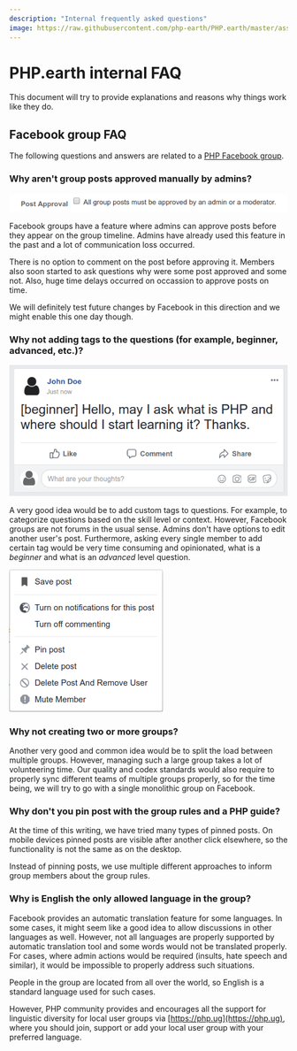 ```yaml
---
description: "Internal frequently asked questions"
image: https://raw.githubusercontent.com/php-earth/PHP.earth/master/assets/meta/elephpant.png
---
```


# PHP.earth internal FAQ

This document will try to provide explanations and reasons why things work like
they do.

## Facebook group FAQ

The following questions and answers are related to a
[PHP Facebook group](https://www.facebook.com/groups/2204685680/).

### Why aren't group posts approved manually by admins?

![Post approval](https://raw.githubusercontent.com/php-earth/assets/master/images/content/faq-post-approvals.png "Post approval")

Facebook groups have a feature where admins can approve posts before they appear
on the group timeline. Admins have already used this feature in the past and a
lot of communication loss occurred.

There is no option to comment on the post before approving it. Members also soon
started to ask questions why were some post approved and some not. Also, huge
time delays occurred on occassion to approve posts on time.

We will definitely test future changes by Facebook in this direction and we might
enable this one day though.

### Why not adding tags to the questions (for example, beginner, advanced, etc.)?

![Post tags](https://raw.githubusercontent.com/php-earth/assets/master/images/content/faq-tags.png "Post tags")

A very good idea would be to add custom tags to questions. For example, to
categorize questions based on the skill level or context. However, Facebook
groups are not forums in the usual sense. Admins don't have options to edit
another user's post. Furthermore, asking every single member to add certain tag
would be very time consuming and opinionated, what is a *beginner* and what is
an *advanced* level question.

![Admin options](https://raw.githubusercontent.com/php-earth/assets/master/images/content/faq-admin-options.png "Admin options")

### Why not creating two or more groups?

Another very good and common idea would be to split the load between multiple
groups. However, managing such a large group takes a lot of volunteering time.
Our quality and codex standards would also require to properly sync different
teams of multiple groups properly, so for the time being, we will try to go with
a single monolithic group on Facebook.

### Why don't you pin post with the group rules and a PHP guide?

At the time of this writing, we have tried many types of pinned posts. On mobile
devices pinned posts are visible after another click elsewhere, so the
functionality is not the same as on the desktop.

Instead of pinning posts, we use multiple different approaches to inform group
members about the group rules.

### Why is English the only allowed language in the group?

Facebook provides an automatic translation feature for some languages. In some
cases, it might seem like a good idea to allow discussions in other languages as
well. However, not all languages are properly supported by automatic translation
tool and some words would not be translated properly. For cases, where admin
actions would be required (insults, hate speech and similar), it would be
impossible to properly address such situations.

People in the group are located from all over the world, so English is a standard
language used for such cases.

However, PHP community provides and encourages all the support for linguistic
diversity for local user groups via 
[https://php.ug](https://php.ug), where you should join, support or add your
local user group with your preferred language.
